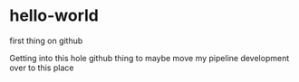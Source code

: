 # hello-world
first thing on github


Getting into this hole github thing to maybe move my pipeline development over to this place
